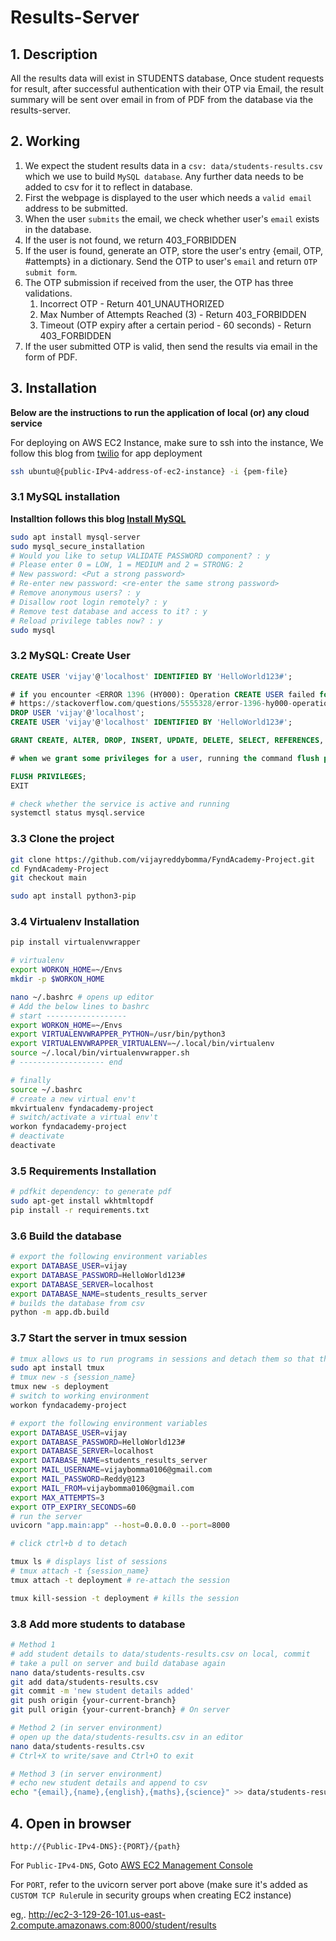 # Results-Server

## 1. Description

All the results data will exist in STUDENTS database, Once student requests for result, after successful authentication with their OTP via Email, the result summary will be sent over email in from of PDF from the database via the results-server.

## 2. Working

1. We expect the student results data in a `csv: data/students-results.csv` which we use to build `MySQL database`. Any further data needs to be added to csv for it to reflect in database.
2. First the webpage is displayed to the user which needs a `valid email` address to be submitted.
3. When the user `submits` the email, we check whether user's `email` exists in the database.
4. If the user is not found, we return 403_FORBIDDEN
5. If the user is found, generate an OTP, store the user's entry {email, OTP, #attempts} in a dictionary. Send the OTP to user's `email` and return `OTP submit form`.
6. The OTP submission if received from the user, the OTP has three validations.
   1. Incorrect OTP - Return 401_UNAUTHORIZED
   2. Max Number of Attempts Reached (3) - Return 403_FORBIDDEN
   3. Timeout (OTP expiry after a certain period - 60 seconds) - Return 403_FORBIDDEN
7. If the user submitted OTP is valid, then send the results via email in the form of PDF. 
   

## 3. Installation

__Below are the instructions to run the application of local (or) any cloud service__

For deploying on AWS EC2 Instance, make sure to ssh into the instance, We follow this blog from [twilio](https://www.twilio.com/blog/deploy-flask-python-app-aws) for app deployment

```sh
ssh ubuntu@{public-IPv4-address-of-ec2-instance} -i {pem-file}

```

### 3.1 MySQL installation
__Installtion follows this blog [Install MySQL](https://www.digitalocean.com/community/tutorials/how-to-install-mysql-on-ubuntu-20-04)__

```bash
sudo apt install mysql-server
sudo mysql_secure_installation
# Would you like to setup VALIDATE PASSWORD component? : y
# Please enter 0 = LOW, 1 = MEDIUM and 2 = STRONG: 2
# New password: <Put a strong password>
# Re-enter new password: <re-enter the same strong password>
# Remove anonymous users? : y
# Disallow root login remotely? : y
# Remove test database and access to it? : y
# Reload privilege tables now? : y
sudo mysql
```
### 3.2 MySQL: Create User

```sql
CREATE USER 'vijay'@'localhost' IDENTIFIED BY 'HelloWorld123#';

# if you encounter <ERROR 1396 (HY000): Operation CREATE USER failed for 'vijay'@'localhost'>
# https://stackoverflow.com/questions/5555328/error-1396-hy000-operation-create-user-failed-for-jacklocalhost
DROP USER 'vijay'@'localhost';
CREATE USER 'vijay'@'localhost' IDENTIFIED BY 'HelloWorld123#';

GRANT CREATE, ALTER, DROP, INSERT, UPDATE, DELETE, SELECT, REFERENCES, RELOAD on *.* TO 'vijay'@'localhost' WITH GRANT OPTION;

# when we grant some privileges for a user, running the command flush privileges will reload the grant tables in the mysql database enabling the changes to take effect without reloading or restarting mysql service.

FLUSH PRIVILEGES;
EXIT
```

```sh
# check whether the service is active and running
systemctl status mysql.service
```
### 3.3 Clone the project

```sh
git clone https://github.com/vijayreddybomma/FyndAcademy-Project.git
cd FyndAcademy-Project
git checkout main

sudo apt install python3-pip
```

### 3.4 Virtualenv Installation

```sh
pip install virtualenvwrapper

# virtualenv
export WORKON_HOME=~/Envs
mkdir -p $WORKON_HOME

nano ~/.bashrc # opens up editor
# Add the below lines to bashrc
# start ------------------
export WORKON_HOME=~/Envs
export VIRTUALENVWRAPPER_PYTHON=/usr/bin/python3
export VIRTUALENVWRAPPER_VIRTUALENV=~/.local/bin/virtualenv
source ~/.local/bin/virtualenvwrapper.sh
# ------------------- end

# finally
source ~/.bashrc
# create a new virtual env't
mkvirtualenv fyndacademy-project
# switch/activate a virtual env't
workon fyndacademy-project
# deactivate
deactivate
```

### 3.5 Requirements Installation

```sh
# pdfkit dependency: to generate pdf
sudo apt-get install wkhtmltopdf 
pip install -r requirements.txt
```

### 3.6 Build the database
```sh
# export the following environment variables
export DATABASE_USER=vijay
export DATABASE_PASSWORD=HelloWorld123#
export DATABASE_SERVER=localhost
export DATABASE_NAME=students_results_server
# builds the database from csv
python -m app.db.build
```

### 3.7 Start the server in tmux session

```sh
# tmux allows us to run programs in sessions and detach them so that they can continue running without interruption even if ssh connection is terminated
sudo apt install tmux
# tmux new -s {session_name}
tmux new -s deployment
# switch to working environment
workon fyndacademy-project

# export the following environment variables
export DATABASE_USER=vijay
export DATABASE_PASSWORD=HelloWorld123#
export DATABASE_SERVER=localhost
export DATABASE_NAME=students_results_server
export MAIL_USERNAME=vijaybomma0106@gmail.com
export MAIL_PASSWORD=Reddy@123 
export MAIL_FROM=vijaybomma0106@gmail.com
export MAX_ATTEMPTS=3
export OTP_EXPIRY_SECONDS=60
# run the server
uvicorn "app.main:app" --host=0.0.0.0 --port=8000

# click ctrl+b d to detach

tmux ls # displays list of sessions
# tmux attach -t {session_name} 
tmux attach -t deployment # re-attach the session

tmux kill-session -t deployment # kills the session

```

### 3.8 Add more students to database
```sh
# Method 1
# add student details to data/students-results.csv on local, commit
# take a pull on server and build database again
nano data/students-results.csv
git add data/students-results.csv
git commit -m 'new student details added'
git push origin {your-current-branch}
git pull origin {your-current-branch} # On server

# Method 2 (in server environment)
# open up the data/students-results.csv in an editor
nano data/students-results.csv
# Ctrl+X to write/save and Ctrl+O to exit

# Method 3 (in server environment)
# echo new student details and append to csv
echo "{email},{name},{english},{maths},{science}" >> data/students-results.csv
```

## 4. Open in browser

`http://{Public-IPv4-DNS}:{PORT}/{path}`

For `Public-IPv4-DNS`, Goto [AWS EC2 Management Console](https://us-east-2.console.aws.amazon.com/ec2/v2/home?region=us-east-2#Instances:sort=dnsName)

For `PORT`, refer to the uvicorn server port above (make sure it's added as `CUSTOM TCP Rule`rule in security groups when creating EC2 instance)

eg,. http://ec2-3-129-26-101.us-east-2.compute.amazonaws.com:8000/student/results